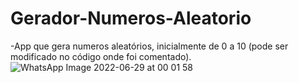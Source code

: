 # Gerador-Numeros-Aleatorio

 -App que gera numeros aleatórios, inicialmente de 0 a 10 (pode ser modificado no código onde foi comentado).
![WhatsApp Image 2022-06-29 at 00 01 58](https://user-images.githubusercontent.com/58638736/176342222-c16c1157-67a7-4940-a261-1517f98889aa.jpeg)


